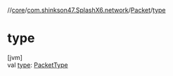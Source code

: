 //[core](../../../index.md)/[com.shinkson47.SplashX6.network](../index.md)/[Packet](index.md)/[type](type.md)

# type

[jvm]\
val [type](type.md): [PacketType](../-packet-type/index.md)

